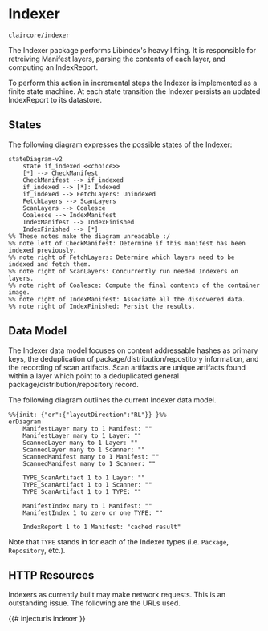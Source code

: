 # Indexer
`claircore/indexer`

The Indexer package performs Libindex's heavy lifting. It is responsible for retreiving Manifest layers, parsing the contents of each layer, and computing an IndexReport.

To perform this action in incremental steps the Indexer is implemented as a finite state machine. At each state transition the Indexer persists an updated IndexReport to its datastore.

## States
The following diagram expresses the possible states of the Indexer:
```mermaid
stateDiagram-v2
	state if_indexed <<choice>>
	[*] --> CheckManifest
	CheckManifest --> if_indexed
	if_indexed --> [*]: Indexed
	if_indexed --> FetchLayers: Unindexed
	FetchLayers --> ScanLayers
	ScanLayers --> Coalesce
	Coalesce --> IndexManifest
	IndexManifest --> IndexFinished
	IndexFinished --> [*]
%% These notes make the diagram unreadable :/
%% note left of CheckManifest: Determine if this manifest has been indexed previously.
%% note right of FetchLayers: Determine which layers need to be indexed and fetch them.
%% note right of ScanLayers: Concurrently run needed Indexers on layers.
%% note right of Coalesce: Compute the final contents of the container image.
%% note right of IndexManifest: Associate all the discovered data.
%% note right of IndexFinished: Persist the results.
```

## Data Model
The Indexer data model focuses on content addressable hashes as primary keys, the deduplication of package/distribution/repostitory information, and the recording of scan artifacts.
Scan artifacts are unique artifacts found within a layer which point to a deduplicated general package/distribution/repository record.

The following diagram outlines the current Indexer data model.
```mermaid
%%{init: {"er":{"layoutDirection":"RL"}} }%%
erDiagram
	ManifestLayer many to 1 Manifest: ""
	ManifestLayer many to 1 Layer: ""
	ScannedLayer many to 1 Layer: ""
	ScannedLayer many to 1 Scanner: ""
	ScannedManifest many to 1 Manifest: ""
	ScannedManifest many to 1 Scanner: ""

	TYPE_ScanArtifact 1 to 1 Layer: ""
	TYPE_ScanArtifact 1 to 1 Scanner: ""
	TYPE_ScanArtifact 1 to 1 TYPE: ""

	ManifestIndex many to 1 Manifest: ""
	ManifestIndex 1 to zero or one TYPE: ""

	IndexReport 1 to 1 Manifest: "cached result"
```
Note that `TYPE` stands in for each of the Indexer types (i.e. `Package`, `Repository`, etc.).

## HTTP Resources

Indexers as currently built may make network requests.
This is an outstanding issue.
The following are the URLs used.

{{# injecturls indexer }}
